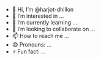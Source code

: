 - 👋 Hi, I’m @harjot-dhillon
- 👀 I’m interested in ...
- 🌱 I’m currently learning ...
- 💞️ I’m looking to collaborate on ...
- 📫 How to reach me ...
- 😄 Pronouns: ...
- ⚡ Fun fact: ...

<!---
harjot-dhillon/harjot-dhillon is a ✨ special ✨ repository because its `README.md` (this file) appears on your GitHub profile.
You can click the Preview link to take a look at your changes.
--->
